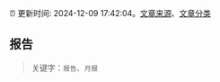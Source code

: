 :alarm_clock: 更新时间: 2024-12-09 17:42:04。[文章来源](/README.md)、[文章分类](/TAGS.md)

## 报告


> 关键字：`报告`、`月报`



